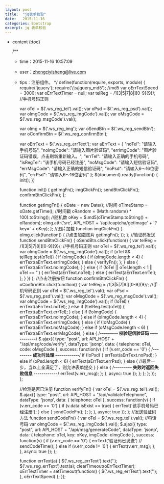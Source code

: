 ```yaml
---
layout: post
title:  "jq表单校验"
date:   2015-11-16 
categories: Bootstrap
excerpt: jq 表单校验
---
```


* content
{:toc}





	/**
	 *  time：2015-11-16 10:57:09
	 * 	user：zhongciyisheng@live.com
	 * 	tips：注册组件。
	 */
	define(function(require, exports, module) {
		require('jquery');
		require('/js/jquery_md5'); //md5
		var oErrTextSpeed = 3000;
		var oErrTextTimer = null;
		var telReg = /1[3|5|7|8|][0-9]{9}/; //手机号码正则
	
		var oTel = $('.ws_reg_tel').val();
		var oPsd = $('.ws_reg_psd').val();
		var oImgCode = $('.ws_reg_imgCode').val();
		var oMsgCode = $('.ws_reg_msgCode').val();
	
		var oImg = $('.ws_reg_img');
		var oSendBtn = $('.ws_reg_sendBtn');
		var oConfirmBtn = $('.ws_reg_confirmBtn');
	
		var oErrText = $('.ws_reg_errText');
		var aErrText = {
			"noTel": "请输入手机号码",
			"noImgCode": "请输入图片验证码",
			"errImgCode": "图片验证码错误，点击刷新重新输入。",
			"errTel": "请输入正确的手机号码",
			"isRegTel": "该手机号码已经注册",
			"noMsgCode": "请输入短信验证码",
			"errMsgCode": "请输入正确的短信验证码",
			"noPsd": "请输入6～16位密码",
			"errPsd": "请输入6～16位密码"
		};
		$(document).ready(function() {
			init();
		})
	
		function init() {
			getImgFn();
			imgClickFn();
			sendBtnClickFn();
			confirmBtnClickFn();
		};
	
		function getImgFn() {
			oDate = new Date(); //时间
			oTimeStamp = oDate.getTime(); //时间戳
			oRandom = (Math.random() * 100).toString(); //随机数
			oKey = $.md5(oTimeStamp.toString() + oRandom);
			oImg.attr('src', API_HOST + '/api/captcha/getImage' + '?key=' + oKey);
		};
		//图片加载
		function imgClickFn() {
			oImg.click(function() { //点击加载图片
				getImgFn();
			});
		};
		//验证码发送
		function sendBtnClickFn() {
			oSendBtn.click(function() {
				var telReg = /1[3|5|7|8|][0-9]{9}/; //手机号码正则
				var oTel = $('.ws_reg_tel').val();
				var oImgCode = $('.ws_reg_imgCode').val();
				if (oTel && telReg.test(oTel)) {
					if (oImgCode) {
						if (oImgCode.length < 4) {
							errText(aErrText.errImgCode);
						} else {
							verifyFn();
						};
					} else {
						errText(aErrText.noImgCode);
					}
				} else {
					if (!oTel || oTel.length < 1 || oTel == '') {
						errText(aErrText.noTel);
					} else {
						errText(aErrText.errTel);
					};
				}
			})
		};
		//点击注册按钮
		function confirmBtnClickFn() {
			oConfirmBtn.click(function() {
				var telReg = /1[3|5|7|8|][0-9]{9}/; //手机号码正则
				var oTel = $('.ws_reg_tel').val();
				var oPsd = $('.ws_reg_psd').val();
				var oMsgCode = $('.ws_reg_msgCode').val();
				var oImgCode = $('.ws_reg_imgCode').val();
				if (!oTel) {
					errText(aErrText.noTel);
				} else if (!telReg.test(oTel)) {
					errText(aErrText.errTel);
				} else {
					if (!oImgCode) {
						errText(aErrText.noImgCode);
					} else if (oImgCode.length < 4) {
						errText(aErrText.errImgCode);
					} else {
						if (!oMsgCode) {
							errText(aErrText.noMsgCode);
						} else if (oMsgCode.length < 6) {
							errText(aErrText.errMsgCode);
						} else {
							/**---------   校验短信验证码    ------------**/
							$.ajax({
								type: "post",
								url: API_HOST + "/api/msg/code/verify",
								dataType: 'jsonp',
								data: {
									telephone: oTel,
									code: oMsgCode
								},
								success: function(v) {
									if (v.err_code == '0') {
										/**---------   成功时处理    ------------**/
										if (!oPsd) {
											errText(aErrText.noPsd);
										} else if (oPsd.length < 6) {
											errText(aErrText.errPsd);
										} else {
											//最后一步，当以上全满足了，则允许表单提交
										}
									} else {
										/**---------   失败时返回失败信息    ------------**/
										errText(v.err_msg);
									};
								},
								async: true
							});
						};
					};
				};
			});
		};
	
		//检测是否已注册
		function verifyFn() {
			var oTel = $('.ws_reg_tel').val();
			$.ajax({
				type: "post",
				url: API_HOST + "/api/validateTelephone",
				dataType: 'jsonp',
				data: {
					telephone: oTel
				},
				success: function(v) {
					if (v.err_code == '0') {
						if (v.data.isExist == true) {
							errText('该手机号码已经注册');
						} else {
							sendCodeFn();
						};
					};
				},
				async: true
			});
		};
		//发送验证码方法
		function sendCodeFn() {
			var oTel = $('.ws_reg_tel').val(); //电话号码
			var oImgCode = $('.ws_reg_imgCode').val();
			$.ajax({
				type: "post",
				url: API_HOST + "/api/msg/generateCode",
				dataType: 'jsonp',
				data: {
					telephone: oTel,
					key: oKey,
					imgCode: oImgCode
				},
				success: function(v) {
					if (v.err_code == '0') {
						errText('验证码已发送')
							//					sendCodeTime();
					} else if (v.err_code != '0') {
						errText(v.err_msg);
					};
				},
				async: true
			});
		};
	
		function errText(a) {
			$('.ws_reg_errText').text('');
			$('.ws_reg_errText').text(a);
			clearTimeout(oErrTextTimer);
			oErrTextTimer = setTimeout(function() {
				$('.ws_reg_errText').text('');
			}, oErrTextSpeed)
		};
	});